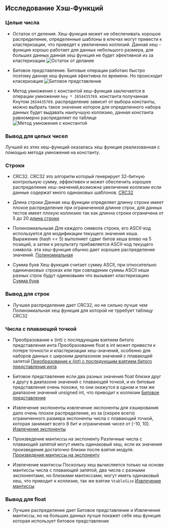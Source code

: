 ## Исследование Хэш-Функций

### Целые числа 
- Остаток от деления. 
Хеш-функция может не обеспечивать хорошое распределение, определенные шаблоны в ключах могут привести к кластеризации, что приведет к увеличению  коллизий. Данная хеш - функция хорошо работает для данных небольшого размера, для больших данных данная хеш функция не будет эфективной из за кластеризации
![Остаток от делание](https://github.com/avarxx/Lab2024/tree/Hash/Hash/Plot//collisions_remainder.png)

- Битовое представление.
Битовые операции работаю быстро поэтому данная хеш функция эфективна по времени. Но происходит класеризация
![Битовое представление](https://github.com/avarxx/Lab2024/tree/Hash/Hash/Plot/collisions_bit.png)

- Метод умножения с константой
хеш-функция заключается в операции умножения `key * 2654435769`. константа получанная Кнутом `2654435769`. распределение зависит от выбора константы, можно выбрать такое значение которое для определенного набора данных будет выдавать наилучшую коллизию, данная константа равномерно распределяет по таблице
![Метод умножения с константой](https://github.com/avarxx/Lab2024/tree/Hash/Hash/Plot/collisions_multiplication.png)

### Вывод для целых чисел
Лучшей из этих хеш-функций оказалась хеш функция реализованная с помощью метода умножения на константу.


### Строки
- CRC32. 
CRC32 это алгоритм который генерирует 32-битную контрольную сумму, эффективен и может обеспечить хорошее распределение хеш-значений,возможна увеличение коллизии если данные содержат много одинаковых шаблонов.
[CRC32](https://github.com/avarxx/Lab2024/tree/Hash/Hash/Hash/Plot/collisionsCrc32.png)

- Длина строки
Данная хеш функции определяет длинну строки имеет плохое распределение при ограниченной длинне строк, для данных тестов имеет плохую коллизию так как длинна строки ограничена от 5 до 20
[длина строки](https://github.com/avarxx/Lab2024/tree/Hash/Hash/Plot/collisionsLenght.png)

- Полиномиальныая
Для каждого символа строки, его ASCII-код используется для модификации текущего значения хеша. Выражение (hash << 5) выполняет сдвиг битов хеша влево на 5 позиций, а затем к результату прибавляется ASCII-код текущего символа. эта хеш-функция обычно дает хорошее распределение значений.
[Полиномиальная](https://github.com/avarxx/Lab2024/tree/Hash/Hash/Plot/collisionsPolynomial.png)

- Сумма букв
Хеш функция считает сумму ASCII, при относительно одининаковых строках или при совпадении суммы ASCII хеши разных строк будут одинковыми что вызывает кластеризацию 
[Сумма букв](https://github.com/avarxx/Lab2024/tree/Hash/Hash/Plot/collisionsSum.png)

### Вывод для строк 
- Лучшее распределение дает CRC32, но не сильно лучше чем Полиномиальная хеш функция для которой не трребует таблицу CRC32

### Числа с плавающей точкой 
- Преобразование к (int) c последующим взятием битого представления инта
Преобразование float в int может привести к потере точности и кластеризации хеш-значений, особенно для наборов данных с широким диапазоном значений с плавающей запятой
[Преобразование к (int) c последующим взятием битого представления инта](https://github.com/avarxx/Lab2024/tree/Hash/Hash/Plot/collisionsToInt.png)

- Битовое представление
если два разных значения float близки друг к другу в диапазоне значений с плавающей точкой, и их битовые представления очень похожи, то они окажутся в одном и том же диапазоне значений unsigned int, что приводит к коллизии 
[Битовое представление](https://github.com/avarxx/Lab2024/tree/Hash/Hash/Plot/collisionsBit.png)

- Извлечение экспоненты
извлечение экспоненты для хэширования дало очень плохое распределение, из за (скорее всего) ограниченного размера экспоненты числа с плавающей точкой, которая занимает всего 8 бит и ограничения чисел от [-10, 10]. 
[Извлечение экспоненты](https://github.com/avarxx/Lab2024/tree/Hash/Hash/Plot/collisionsExponent.png)

- Произведение мантиссы на экспоненту
Различные числа с плавающей запятой могут иметь одинаковый хеш, если их значения произведения достаточно близки после взятия модуля.
[Произведение мантиссы на экспоненту](https://github.com/avarxx/Lab2024/tree/Hash/Hash/Plot/collisionsExponentMantissa.png)

- Извлечение мантиссы
Поскольку хеш вычисляется только на основе мантиссы числа с плавающей запятой, два числа с разными экспонентами, но близкими мантиссами, могут иметь одинаковый хеш, что приводит к коллизии, так же взятие `%tableSize`
[Извлечение мантиссы](https://github.com/avarxx/Lab2024/tree/Hash/Hash/Plot/collisionsMantissa.png)

### Вывод для float 
- Лучшее распределение дает Битовое представление и Извлечение мантиссы, но на больших данных лучше покажет себя хеш функция  которая  использует битовое представление 